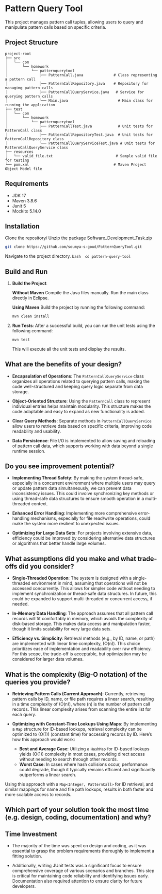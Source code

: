 # Pattern Query Tool

This project manages pattern call tuples, allowing users to query and manipulate pattern calls based on specific criteria. 

## Project Structure

```plaintext
project-root
├── src
│   └── com
│       └── homework
│           └── patternquerytool
│               ├── PatternCall.java              # Class representing a pattern call
│               ├── PatternCallRepository.java    # Repository for managing pattern calls
│               ├── PatternCallQueryService.java   # Service for querying pattern calls
│               └── Main.java                       # Main class for running the application
├── test
│   └── com
│       └── homework
│           └── patternquerytool
│               ├── PatternCallTest.java            # Unit tests for PatternCall class
│               ├── PatternCallRepositoryTest.java  # Unit tests for PatternCallRepository class
│               └── PatternCallQueryServiceTest.java # Unit tests for PatternCallQueryService class
├── resources
│   └── valid_file.txt                             # Sample valid file for testing
└── pom.xml                                       # Maven Project Object Model file

```

## Requirements
- JDK 17
- Maven 3.8.6
- Junit 5
- Mockito 5.14.0

## Installation
Clone the repository/ Unzip the package Software_Development_Task.zip
 ```bash 
 git clone https://github.com/soumya-s-goud/PatternQueryTool.git 
  ```


 Navigate to the project directory.
    ```bash 
    cd pattern-query-tool
    ```

## Build and Run

1. **Build the Project**:

   **Without Maven**
   Compile the Java files manually.
   Run the main class directly in Eclipse.

   **Using Maven**
   Build the project by running the following command:
    ```bash
    mvn clean install
    ```

2. **Run Tests**:
   After a successful build, you can run the unit tests using the following command:
    ```bash
    mvn test
    ```
   This will execute all the unit tests and display the results.

## What are the benefits of your design?

- **Encapsulation of Operations**: The `PatternCallQueryService` class organizes all operations related to querying pattern calls, making the code well-structured and keeping query logic separate from data storage.

- **Object-Oriented Structure**: Using the `PatternCall` class to represent individual entries helps maintain modularity. This structure makes the code adaptable and easy to expand as new functionality is added.

- **Clear Query Methods**: Separate methods in `PatternCallQueryService` allow users to retrieve data based on specific criteria, improving code readability and usability.

- **Data Persistence**: File I/O is implemented to allow saving and reloading of pattern call data, which supports working with data beyond a single runtime session.


## Do you see improvement potential?
 
- **Implementing Thread Safety**: By making the system thread-safe, especially in a concurrent environment where multiple users may query or update pattern data simultaneously, we can prevent data inconsistency issues. This could involve synchronizing key methods or using thread-safe data structures to ensure smooth operation in a multi-threaded context.

- **Enhanced Error Handling**: Implementing more comprehensive error-handling mechanisms, especially for file read/write operations, could make the system more resilient to unexpected issues.
  
- **Optimizing for Large Data Sets**: For projects involving extensive data, efficiency could be improved by considering alternative data structures or algorithms that better handle large volumes.

## What assumptions did you make and what trade-offs did you consider?

- **Single-Threaded Operation**: The system is designed with a single-threaded environment in mind, assuming that operations will not be accessed concurrently. This allows for simpler code without needing to implement synchronization or thread-safe data structures. In future, this could be expanded to support multi-threaded or concurrent access, if needed.

- **In-Memory Data Handling**: The approach assumes that all pattern call records will fit comfortably in memory, which avoids the complexity of disk-based storage. This makes data access and manipulation faster, though it limits scalability for very large data sets.

- **Efficiency vs. Simplicity**: Retrieval methods (e.g., by ID, name, or path) are implemented with linear time complexity, \(O(n)\). This choice prioritizes ease of implementation and readability over raw efficiency. For this scope, the trade-off is acceptable, but optimization may be considered for larger data volumes.

## What is the complexity (Big-O notation) of the queries you provide?

- **Retrieving Pattern Calls (Current Approach)**: Currently, retrieving pattern calls by ID, name, or file path requires a linear search, resulting in a time complexity of \(O(n)\), where \(n\) is the number of pattern call records. This linear complexity arises from scanning the entire list for each query.

- **Optimizing with Constant-Time Lookups Using Maps**: By implementing a `Map` structure for ID-based lookups, retrieval complexity can be optimized to \(O(1)\) (constant time) for accessing records by ID. Here’s how this approach would work:
  - **Best and Average Case**: Utilizing a `HashMap` for ID-based lookups yields \(O(1)\) complexity in most cases, providing direct access without needing to search through other records.
  - **Worst Case**: In cases where hash collisions occur, performance could degrade, though it typically remains efficient and significantly outperforms a linear search. 

Using this approach with a `Map<Integer, PatternCall>` for ID retrieval, and similar mappings for name and file path lookups, results in both faster and more scalable access to records.

## Which part of your solution took the most time (e.g. design, coding, documentation) and why?
## Time Investment 

- The majority of the time was spent on design and coding, as it was essential to grasp the problem requirements thoroughly to implement a fitting solution.

 - Additionally, writing JUnit tests was a significant focus to ensure comprehensive coverage of various scenarios and branches. This step is critical for maintaining code reliability and identifying issues early. Documentation also required attention to ensure clarity for future developers.
